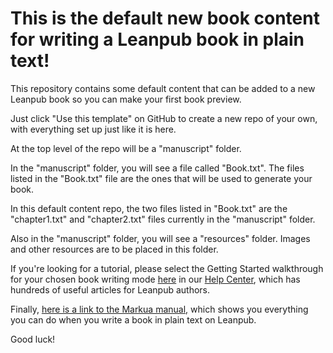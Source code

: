 # This is the default new book content for writing a Leanpub book in plain text!

This repository contains some default content that can be added to a new Leanpub book so you can make your first book preview.

Just click "Use this template" on GitHub to create a new repo of your own, with everything set up just like it is here.

At the top level of the repo will be a "manuscript" folder.

In the "manuscript" folder, you will see a file called "Book.txt". The files listed in the "Book.txt" file are the ones that will be used to generate your book.

In this default content repo, the two files listed in "Book.txt" are the "chapter1.txt" and "chapter2.txt" files currently in the "manuscript" folder.

Also in the "manuscript" folder, you will see a "resources" folder. Images and other resources are to be placed in this folder.

If you're looking for a tutorial, please select the Getting Started walkthrough for your chosen book writing mode [here](http://help.leanpub.com/en/articles/3088382-quick-walkthroughs-for-getting-started-on-a-leanpub-book) in our [Help Center](http://help.leanpub.com/en), which has hundreds of useful articles for Leanpub authors.

Finally, [here is a link to the Markua manual,](https://leanpub.com/markua/read) which shows you everything you can do when you write a book in plain text on Leanpub.

Good luck!
